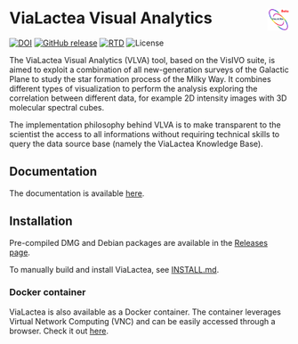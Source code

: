 # ViaLactea Visual Analytics <img align="right" src="Code/icons/logo_256.png" width="40">

[![DOI](https://zenodo.org/badge/269041293.svg)](https://zenodo.org/badge/latestdoi/269041293)
[![GitHub release](https://img.shields.io/github/v/release/VisIVOLab/ViaLacteaVisualAnalytics)](https://github.com/VisIVOLab/ViaLacteaVisualAnalytics/releases/latest)
[![RTD](https://img.shields.io/badge/docs-online-blue)](https://vlva.readthedocs.io/en/latest)
![License](https://img.shields.io/github/license/VisIVOLab/ViaLacteaVisualAnalytics)

The ViaLactea Visual Analytics (VLVA) tool, based on the VisIVO suite, is aimed to exploit a combination of all 
new-generation surveys of the Galactic Plane to study the star formation process of the Milky Way. 
It combines different types of visualization to perform the analysis exploring the correlation between different data, 
for example 2D intensity images with 3D molecular spectral cubes. 

The implementation philosophy behind VLVA is to make transparent to the scientist the access to all 
informations without requiring technical skills to query the data source base (namely the ViaLactea Knowledge Base).

## Documentation
The documentation is available [here](https://vlva.readthedocs.io/en/latest/).

## Installation

Pre-compiled DMG and Debian packages are available in the [Releases page](https://github.com/NEANIAS-Space/ViaLacteaVisualAnalytics/releases).

To manually build and install ViaLactea, see [INSTALL.md](https://github.com/NEANIAS-Space/ViaLacteaVisualAnalytics/blob/master/INSTALL.md).

### Docker container

ViaLactea is also available as a Docker container. The container leverages Virtual Network Computing (VNC) and can be easily accessed through a browser.
Check it out [here](https://vlva.readthedocs.io/en/latest/install.html#docker-container).
